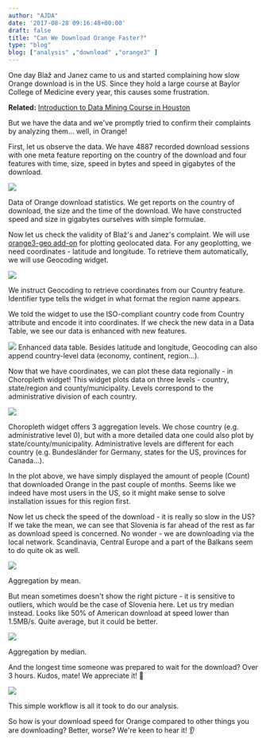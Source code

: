 ```yaml
---
author: "AJDA"
date: '2017-08-28 09:16:48+00:00'
draft: false
title: "Can We Download Orange Faster?"
type: "blog"
blog: ["analysis" ,"download" ,"orange3" ]
---
```


One day Blaž and Janez came to us and started complaining how slow Orange download is in the US. Since they hold a large course at Baylor College of Medicine every year, this causes some frustration.



**Related:** [Introduction to Data Mining Course in Houston](/blog/2016/09/15/data-mining-in-houston-2/)



But we have the data and we've promptly tried to confirm their complaints by analyzing them... well, in Orange!

First, let us observe the data. We have 4887 recorded download sessions with one meta feature reporting on the country of the download and four features with time, size, speed in bytes and speed in gigabytes of the download.

![](/images/2017/08/Screen-Shot-2017-08-25-at-13.47.51.png)

Data of Orange download statistics. We get reports on the country of download, the size and the time of the download. We have constructed speed and size in gigabytes ourselves with simple formulae.



Now let us check the validity of Blaž's and Janez's complaint. We will use [orange3-geo add-on](https://github.com/biolab/orange3-geo) for plotting geolocated data. For any geoplotting, we need coordinates - latitude and longitude. To retrieve them automatically, we will use Geocoding widget.

![](/images/2017/08/Screen-Shot-2017-08-25-at-13.57.15.png)

We instruct Geocoding to retrieve coordinates from our Country feature. Identifier type tells the widget in what format the region name appears.



We told the widget to use the ISO-compliant country code from Country attribute and encode it into coordinates. If we check the new data in a Data Table, we see our data is enhanced with new features.

![](/images/2017/08/Screen-Shot-2017-08-25-at-14.03.08.png)
Enhanced data table. Besides latitude and longitude, Geocoding can also append country-level data (economy, continent, region...).



Now that we have coordinates, we can plot these data regionally - in Choropleth widget! This widget plots data on three levels - country, state/region and county/municipality. Levels correspond to the administrative division of each country.

![](/images/2017/08/Screen-Shot-2017-08-25-at-14.10.53.png)

Choropleth widget offers 3 aggregation levels. We chose country (e.g. administrative level 0), but with a more detailed data one could also plot by state/county/municipality. Administrative levels are different for each country (e.g. Bundesländer for Germany, states for the US, provinces for Canada...).



In the plot above, we have simply displayed the amount of people (Count) that downloaded Orange in the past couple of months. Seems like we indeed have most users in the US, so it might make sense to solve installation issues for this region first.

Now let us check the speed of the download - it is really so slow in the US? If we take the mean, we can see that Slovenia is far ahead of the rest as far as download speed is concerned. No wonder - we are downloading via the local network. Scandinavia, Central Europe and a part of the Balkans seem to do quite ok as well.

![](/images/2017/08/Screen-Shot-2017-08-25-at-14.21.50.png)

Aggregation by mean.



But mean sometimes doesn't show the right picture - it is sensitive to outliers, which would be the case of Slovenia here. Let us try median instead. Looks like 50% of American download at speed lower than 1.5MB/s. Quite average, but it could be better.

![](/images/2017/08/Screen-Shot-2017-08-25-at-14.36.54.png)

Aggregation by median.



And the longest time someone was prepared to wait for the download? Over 3 hours. Kudos, mate! We appreciate it! 🙌

![](/images/2017/08/Screen-Shot-2017-08-28-at-10.26.01-1.png)

This simple workflow is all it took to do our analysis.



So how is your download speed for Orange compared to other things you are downloading? Better, worse? We're keen to hear it! 👂

